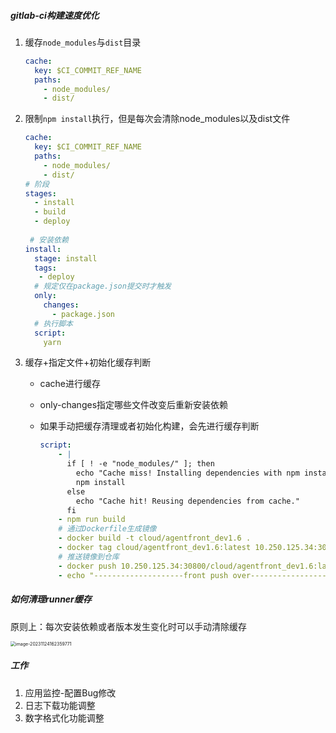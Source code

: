 ##### gitlab-ci构建速度优化

1. 缓存`node_modules`与`dist`目录

   ```yaml
   cache:
     key: $CI_COMMIT_REF_NAME
     paths:
       - node_modules/
       - dist/
   ```

2. 限制`npm install`执行，但是每次会清除node_modules以及dist文件

   ```yaml
   cache:
     key: $CI_COMMIT_REF_NAME
     paths:
       - node_modules/
       - dist/
   # 阶段
   stages:
     - install
     - build
     - deploy
     
    # 安装依赖
   install:
     stage: install
     tags:
      - deploy
     # 规定仅在package.json提交时才触发
     only:
       changes:
         - package.json
     # 执行脚本
     script:
       yarn
   ```

3. 缓存+指定文件+初始化缓存判断

   - cache进行缓存

   - only-changes指定哪些文件改变后重新安装依赖

   - 如果手动把缓存清理或者初始化构建，会先进行缓存判断

     ```yaml
     script:
         - |
           if [ ! -e "node_modules/" ]; then
             echo "Cache miss! Installing dependencies with npm install."
             npm install
           else
             echo "Cache hit! Reusing dependencies from cache."
           fi
         - npm run build
         # 通过Dockerfile生成镜像
         - docker build -t cloud/agentfront_dev1.6 .
         - docker tag cloud/agentfront_dev1.6:latest 10.250.125.34:30800/cloud/agentfront_dev1.6:latest
         # 推送镜像到仓库
         - docker push 10.250.125.34:30800/cloud/agentfront_dev1.6:latest
         - echo "--------------------front push over------------------"
     ```

     



##### 如何清理runner缓存

原则上：每次安装依赖或者版本发生变化时可以手动清除缓存

<img src="/Users/sundong/Library/Application Support/typora-user-images/image-20231124162359771.png" alt="image-20231124162359771" style="zoom:50%;" />

##### 工作

1. 应用监控-配置Bug修改
2. 日志下载功能调整
3. 数字格式化功能调整